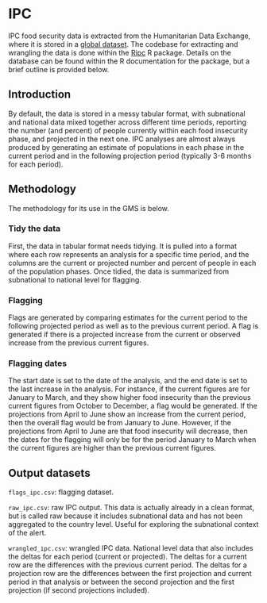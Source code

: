 # IPC

IPC food security data is extracted from the Humanitarian Data Exchange, where
it is stored in a [global dataset](https://data.humdata.org/dataset/ipc-country-data). 
The codebase for extracting and wrangling the data is done within
the [Ripc](https://github.com/OCHA-DAP/Ripc) R package. Details on the database can be
found within the R documentation for the package, but a brief outline is provided below.

## Introduction

By default, the data is stored in a messy tabular format, with subnational and national
data mixed together across different time periods, reporting the number (and percent) of
people currently within each food insecurity phase, and projected in the next one. IPC
analyses are almost always produced by generating an estimate of populations in each
phase in the current period and in the following projection period (typically 3-6 months
for each period).

## Methodology

The methodology for its use in the GMS is below.

### Tidy the data

First, the data in tabular format needs tidying. It is pulled into a format where
each row represents an analysis for a specific time period, and the columns are the
current or projected number and percent of people in each of the population phases. Once
tidied, the data is summarized from subnational to national level for flagging.

### Flagging

Flags are generated by comparing estimates for the current period to the following projected
period as well as to the previous current period. A flag is generated if there is a
projected increase from the current or observed increase from the previous current
figures. 

### Flagging dates

The start date is set to the date of the analysis, and the end date is set
to the last increase in the analysis. For instance, if the current figures are for
January to March, and they show higher food insecurity than the previous current
figures from October to December, a flag would be generated. If the projections
from April to June show an increase from the current period, then the overall
flag would be from January to June. However, if the projections from April to June
are that food insecurity will decrease, then the dates for the flagging will only
be for the period January to March when the current figures are higher than
the previous current figures.

## Output datasets

`flags_ipc.csv`: flagging dataset.

`raw_ipc.csv`: raw IPC output. This data is actually already in a clean format, but is
called raw because it includes subnational data and has not been aggregated to the
country level. Useful for exploring the subnational context of the alert.

`wrangled_ipc.csv`: wrangled IPC data. National level data that also includes the deltas
for each period (current or projected). The deltas for a current row are the differences
with the previous current period. The deltas for a projection row are the differences
between the first projection and current period in that analysis or between the second
projection and the first projection (if second projections included).
